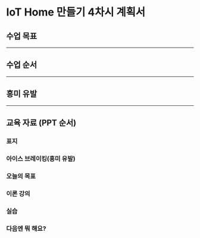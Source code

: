 
# IoT Home 만들기 4차시 계획서

## 수업 목표

---

## 수업 순서

---

## 흥미 유발

---

## 교육 자료 (PPT 순서)

### 표지

### 아이스 브레이킹(흥미 유발)

### 오늘의 목표

### 이론 강의

### 실습

### 다음엔 뭐 해요?

